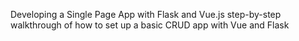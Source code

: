 Developing a Single Page App with Flask and Vue.js step-by-step walkthrough of 
how to set up a basic CRUD app with Vue and Flask